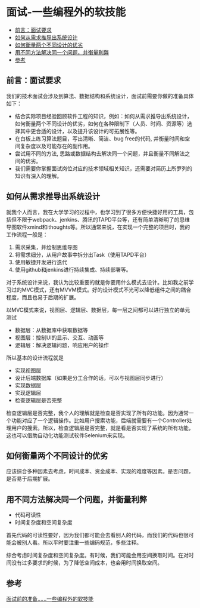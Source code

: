 # 面试-一些编程外的软技能

  - [前言：面试要求](#%E5%89%8D%E8%A8%80%E9%9D%A2%E8%AF%95%E8%A6%81%E6%B1%82)
  - [如何从需求推导出系统设计](#%E5%A6%82%E4%BD%95%E4%BB%8E%E9%9C%80%E6%B1%82%E6%8E%A8%E5%AF%BC%E5%87%BA%E7%B3%BB%E7%BB%9F%E8%AE%BE%E8%AE%A1)
  - [如何衡量两个不同设计的优劣](#%E5%A6%82%E4%BD%95%E8%A1%A1%E9%87%8F%E4%B8%A4%E4%B8%AA%E4%B8%8D%E5%90%8C%E8%AE%BE%E8%AE%A1%E7%9A%84%E4%BC%98%E5%8A%A3)
  - [用不同方法解决同一个问题，并衡量利弊](#%E7%94%A8%E4%B8%8D%E5%90%8C%E6%96%B9%E6%B3%95%E8%A7%A3%E5%86%B3%E5%90%8C%E4%B8%80%E4%B8%AA%E9%97%AE%E9%A2%98%E5%B9%B6%E8%A1%A1%E9%87%8F%E5%88%A9%E5%BC%8A)
  - [参考](#%E5%8F%82%E8%80%83)

## 前言：面试要求
我们的技术面试会涉及到算法、数据结构和系统设计，面试前需要你做的准备具体如下：
* 结合实际项目经验回顾软件工程的知识，例如：如何从需求推导出系统设计，如何衡量两个不同设计的优劣，如何在各种限制下（人员、时间、资源等）选择其中更合适的设计，以及提升该设计的可拓展性等。
* 在白板上练习算法题目，写出清晰、简洁、bug free的代码, 并衡量时间和空间复杂度以及可能存在的副作用。
* 尝试用不同的方法, 思路或数据结构去解决同一个问题，并且衡量不同解法之间的优劣。
* 我们需要你掌握面试岗位对应的技术领域相关知识，还需要对简历上所罗列的知识有深入的理解。

## 如何从需求推导出系统设计
就我个人而言，我在大学学习的过程中，也学习到了很多方便快捷好用的工具，包括但不限于webpack、jenkins、腾讯的TAPD平台等，还有简单清晰明了的思维导图软件xmind和ithoughts等。所以通常来说，在实现一个完整的项目时，我的工作流程一般是：
1. 需求采集，并绘制思维导图
2. 将需求细分，从用户故事中拆分出Task（使用TAPD平台）
3. 使用敏捷开发进行迭代
4. 使用github和jenkins进行持续集成、持续部署等。

对于系统设计来说，我认为比较重要的就是你要用什么模式去设计。比如我之前学习过的MVC模式，还有MVVM模式。好的设计模式不光可以降低组件之间的耦合程度，而且也易于后期的扩展。

以MVC模式来说，视图层、逻辑层、数据层，每一层之间都可以进行独立的单元测试
* 数据层：从数据库中获取数据等
* 视图层：控制UI的显示、交互、动画等
* 逻辑层：解决逻辑问题，响应用户的操作

所以基本的设计流程就是
* 实现视图层
* 设计后端数据库（如果是分工合作的话，可以与视图层同步进行）
* 实现数据层
* 实现逻辑层
* 检查逻辑层是否完整

检查逻辑层是否完整，我个人的理解就是检查是否实现了所有的功能。因为通常一个功能对应了一个逻辑操作。比如用户搜索功能，后端就需要有一个Controller处理用户的搜索。所以，检查逻辑层是否完整，就是看是否实现了系统的所有功能，这也可以借助自动化功能测试软件Selenium来实现。

## 如何衡量两个不同设计的优劣
应该综合多种因素去考虑，时间成本、资金成本、实现的难度等因素。是否问题，是否易于后期扩展。

## 用不同方法解决同一个问题，并衡量利弊
* 代码可读性
* 时间复杂度和空间复杂度

首先代码的可读性要好，因为我们都可能会去看别人的代码，而我们的代码也很可能会被别人看。所以平时要注重一些编码规范，多些注释。

综合考虑时间复杂度和空间复杂度。有时候，我们可能会用空间换取时间。在对时间没有过多要求的时候，为了降低空间成本，也会用时间换取空间。

## 参考
[面试前的准备......一些编程外的软技能](https://zhuanlan.zhihu.com/p/75914571?from_voters_page=true)